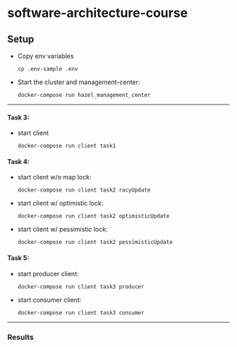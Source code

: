 # software-architecture-course

## Setup

- Copy env variables

  `cp .env-sample .env`

- Start the cluster and management-center:

  `docker-compose run hazel_management_center`

---

#### Task 3:

- start client

  `docker-compose run client task1`

#### Task 4:

- start client w/o map lock:

  `docker-compose run client task2 racyUpdate`

- start client w/ optimistic lock:

  `docker-compose run client task2 optimisticUpdate`

- start client w/ pessimistic lock:

  `docker-compose run client task2 pessimisticUpdate`

#### Task 5:

- start producer client:

  `docker-compose run client task3 producer`

- start consumer client:

  `docker-compose run client task3 consumer`

---

### Results
